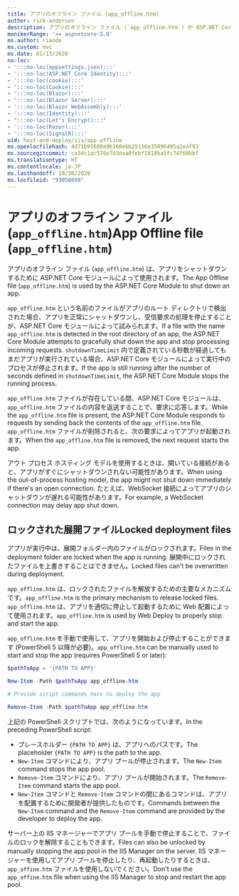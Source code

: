 ```yaml
---
title: アプリのオフライン ファイル (app_offline.htm)
author: rick-anderson
description: アプリのオフライン ファイル (`app_offline.htm`) が ASP.NET Core モジュールでどのように機能するかについて説明します。
monikerRange: '>= aspnetcore-5.0'
ms.author: riande
ms.custom: mvc
ms.date: 01/13/2020
no-loc:
- ':::no-loc(appsettings.json):::'
- ':::no-loc(ASP.NET Core Identity):::'
- ':::no-loc(cookie):::'
- ':::no-loc(Cookie):::'
- ':::no-loc(Blazor):::'
- ':::no-loc(Blazor Server):::'
- ':::no-loc(Blazor WebAssembly):::'
- ':::no-loc(Identity):::'
- ":::no-loc(Let's Encrypt):::"
- ':::no-loc(Razor):::'
- ':::no-loc(SignalR):::'
uid: host-and-deploy/iis/app-offline
ms.openlocfilehash: 4d71b95680a9b160ebb25116e35096495a2eaf93
ms.sourcegitcommit: ca34c1ac578e7d3daa0febf1810ba5fc74f60bbf
ms.translationtype: HT
ms.contentlocale: ja-JP
ms.lasthandoff: 10/30/2020
ms.locfileid: "93058650"
---
```

# <a name="app-offline-file-app_offlinehtm"></a><span data-ttu-id="1e6fb-103">アプリのオフライン ファイル (`app_offline.htm`)</span><span class="sxs-lookup"><span data-stu-id="1e6fb-103">App Offline file (`app_offline.htm`)</span></span>

<span data-ttu-id="1e6fb-104">アプリのオフライン ファイル (`app_offline.htm`) は、アプリをシャットダウンするために ASP.NET Core モジュールによって使用されます。</span><span class="sxs-lookup"><span data-stu-id="1e6fb-104">The App Offline file (`app_offline.htm`) is used by the ASP.NET Core Module to shut down an app.</span></span>

<span data-ttu-id="1e6fb-105">`app_offline.htm` という名前のファイルがアプリのルート ディレクトリで検出された場合、アプリを正常にシャットダウンし、受信要求の処理を停止することが、ASP.NET Core モジュールによって試みられます。</span><span class="sxs-lookup"><span data-stu-id="1e6fb-105">If a file with the name `app_offline.htm` is detected in the root directory of an app, the ASP.NET Core Module attempts to gracefully shut down the app and stop processing incoming requests.</span></span> <span data-ttu-id="1e6fb-106">`shutdownTimeLimit` 内で定義されている秒数が経過してもまだアプリが実行されている場合、ASP.NET Core モジュールによって実行中のプロセスが停止されます。</span><span class="sxs-lookup"><span data-stu-id="1e6fb-106">If the app is still running after the number of seconds defined in `shutdownTimeLimit`, the ASP.NET Core Module stops the running process.</span></span>

<span data-ttu-id="1e6fb-107">`app_offline.htm` ファイルが存在している間、ASP.NET Core モジュールは、`app_offline.htm` ファイルの内容を返送することで、要求に応答します。</span><span class="sxs-lookup"><span data-stu-id="1e6fb-107">While the `app_offline.htm` file is present, the ASP.NET Core Module responds to requests by sending back the contents of the `app_offline.htm` file.</span></span> <span data-ttu-id="1e6fb-108">`app_offline.htm` ファイルが削除されると、次の要求によってアプリが起動されます。</span><span class="sxs-lookup"><span data-stu-id="1e6fb-108">When the `app_offline.htm` file is removed, the next request starts the app.</span></span>

<span data-ttu-id="1e6fb-109">アウト プロセス ホスティング モデルを使用するときは、開いている接続があると、アプリがすぐにシャットダウンされない可能性があります。</span><span class="sxs-lookup"><span data-stu-id="1e6fb-109">When using the out-of-process hosting model, the app might not shut down immediately if there's an open connection.</span></span> <span data-ttu-id="1e6fb-110">たとえば、WebSocket 接続によってアプリのシャットダウンが遅れる可能性があります。</span><span class="sxs-lookup"><span data-stu-id="1e6fb-110">For example, a WebSocket connection may delay app shut down.</span></span>

## <a name="locked-deployment-files"></a><span data-ttu-id="1e6fb-111">ロックされた展開ファイル</span><span class="sxs-lookup"><span data-stu-id="1e6fb-111">Locked deployment files</span></span>

<span data-ttu-id="1e6fb-112">アプリが実行中は、展開フォルダー内のファイルがロックされます。</span><span class="sxs-lookup"><span data-stu-id="1e6fb-112">Files in the deployment folder are locked when the app is running.</span></span> <span data-ttu-id="1e6fb-113">展開中にロックされたファイルを上書きすることはできません。</span><span class="sxs-lookup"><span data-stu-id="1e6fb-113">Locked files can't be overwritten during deployment.</span></span>

<span data-ttu-id="1e6fb-114">`app_offline.htm` は、ロックされたファイルを解放するための主要なメカニズムです。</span><span class="sxs-lookup"><span data-stu-id="1e6fb-114">`app_offline.htm` is the primary mechanism to release locked files.</span></span> <span data-ttu-id="1e6fb-115">`app_offline.htm` は、アプリを適切に停止して起動するために Web 配置によって使用されます。</span><span class="sxs-lookup"><span data-stu-id="1e6fb-115">`app_offline.htm` is used by Web Deploy to properly stop and start the app.</span></span>

<span data-ttu-id="1e6fb-116">`app_offline.htm` を手動で使用して、アプリを開始および停止することができます (PowerShell 5 以降が必要)。</span><span class="sxs-lookup"><span data-stu-id="1e6fb-116">`app_offline.htm` can be manually used to start and stop the app (requires PowerShell 5 or later):</span></span>

```powershell
$pathToApp = '{PATH TO APP}'

New-Item -Path $pathToApp app_offline.htm

# Provide script commands here to deploy the app

Remove-Item -Path $pathToApp app_offline.htm
```

<span data-ttu-id="1e6fb-117">上記の PowerShell スクリプトでは、次のようになっています。</span><span class="sxs-lookup"><span data-stu-id="1e6fb-117">In the preceding PowerShell script:</span></span>

* <span data-ttu-id="1e6fb-118">プレースホルダー `{PATH TO APP}` は、アプリへのパスです。</span><span class="sxs-lookup"><span data-stu-id="1e6fb-118">The placeholder `{PATH TO APP}` is the path to the app.</span></span>
* <span data-ttu-id="1e6fb-119">`New-Item` コマンドにより、アプリ プールが停止されます。</span><span class="sxs-lookup"><span data-stu-id="1e6fb-119">The `New-Item` command stops the app pool.</span></span>
* <span data-ttu-id="1e6fb-120">`Remove-Item` コマンドにより、アプリ プールが開始されます。</span><span class="sxs-lookup"><span data-stu-id="1e6fb-120">The `Remove-Item` command starts the app pool.</span></span>
* <span data-ttu-id="1e6fb-121">`New-Item` コマンドと `Remove-Item` コマンドの間にあるコマンドは、アプリを配置するために開発者が提供したものです。</span><span class="sxs-lookup"><span data-stu-id="1e6fb-121">Commands between the `New-Item` command and the `Remove-Item` command are provided by the developer to deploy the app.</span></span>

<span data-ttu-id="1e6fb-122">サーバー上の IIS マネージャーでアプリ プールを手動で停止することで、ファイルのロックを解除することもできます。</span><span class="sxs-lookup"><span data-stu-id="1e6fb-122">Files can also be unlocked by manually stopping the app pool in the IIS Manager on the server.</span></span> <span data-ttu-id="1e6fb-123">IIS マネージャーを使用してアプリ プールを停止したり、再起動したりするときは、`app_offine.htm` ファイルを使用しないでください。</span><span class="sxs-lookup"><span data-stu-id="1e6fb-123">Don't use the `app_offine.htm` file when using the IIS Manager to stop and restart the app pool.</span></span>
